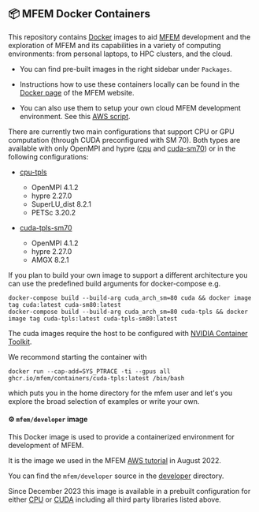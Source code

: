 ## 📦 MFEM Docker Containers

This repository contains [Docker](https://www.docker.com/) images to aid
[MFEM](https://github.com/mfem/mfem) development and the exploration of MFEM and
its capabilities in a variety of computing environments: from personal laptops, to HPC
clusters, and the cloud.

- You can find pre-built images in the right sidebar under `Packages`.

- Instructions how to use these containers locally can be found in the
[Docker page](https://mfem.org/tutorial/docker) of the MFEM website.

- You can also use them to setup your own cloud MFEM development environment.
See this [AWS script](developer/user-data.sh).

There are currently two main configurations that support CPU or GPU computation
(through CUDA preconfigured with SM 70). Both types are available with only
OpenMPI and hypre
([cpu](https://github.com/mfem/containers/pkgs/container/containers%2Fcpu) and
[cuda-sm70](https://github.com/mfem/containers/pkgs/container/containers%2Fcuda-sm70))
or in the following configurations:

- [cpu-tpls](https://github.com/mfem/containers/pkgs/container/containers%2Fcpu-tpls)
    - OpenMPI 4.1.2
    - hypre 2.27.0
    - SuperLU_dist 8.2.1
    - PETSc 3.20.2

- [cuda-tpls-sm70](https://github.com/mfem/containers/pkgs/container/containers%2Fcuda-tpls-sm70)
    - OpenMPI 4.1.2
    - hypre 2.27.0
    - AMGX 8.2.1

If you plan to build your own image to support a different architecture you can
use the predefined build arguments for docker-compose e.g.
```
docker-compose build --build-arg cuda_arch_sm=80 cuda && docker image tag cuda:latest cuda-sm80:latest
docker-compose build --build-arg cuda_arch_sm=80 cuda-tpls && docker image tag cuda-tpls:latest cuda-tpls-sm80:latest
```

The cuda images require the host to be configured with
[NVIDIA Container Toolkit](https://docs.nvidia.com/datacenter/cloud-native/container-toolkit/latest/install-guide.html).

We recommond starting the container with
```
docker run --cap-add=SYS_PTRACE -ti --gpus all ghcr.io/mfem/containers/cuda-tpls:latest /bin/bash
```
which puts you in the home directory for the mfem user and let's you explore the
broad selection of examples or write your own.

#### ⚙️ `mfem/developer` image

This Docker image is used to provide a containerized environment for development
of MFEM.

It is the image we used in the MFEM [AWS tutorial](https://mfem.org/tutorial) in
August 2022.

You can find the `mfem/developer` source in the [developer](developer/) directory.

Since December 2023 this image is available in a prebuilt configuration for
either
[CPU](https://github.com/mfem/containers/pkgs/container/containers%2Fdeveloper-cpu)
or
[CUDA](https://github.com/mfem/containers/pkgs/container/containers%2Fdeveloper-cuda-sm70)
including all third party libraries listed above.
